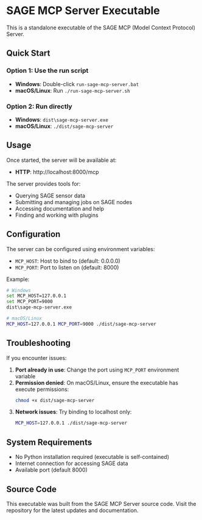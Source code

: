 # SAGE MCP Server Executable

This is a standalone executable of the SAGE MCP (Model Context Protocol) Server.

## Quick Start

### Option 1: Use the run script
- **Windows**: Double-click `run-sage-mcp-server.bat`
- **macOS/Linux**: Run `./run-sage-mcp-server.sh`

### Option 2: Run directly
- **Windows**: `dist\sage-mcp-server.exe`
- **macOS/Linux**: `./dist/sage-mcp-server`

## Usage

Once started, the server will be available at:
- **HTTP**: http://localhost:8000/mcp

The server provides tools for:
- Querying SAGE sensor data
- Submitting and managing jobs on SAGE nodes
- Accessing documentation and help
- Finding and working with plugins

## Configuration

The server can be configured using environment variables:
- `MCP_HOST`: Host to bind to (default: 0.0.0.0)
- `MCP_PORT`: Port to listen on (default: 8000)

Example:
```bash
# Windows
set MCP_HOST=127.0.0.1
set MCP_PORT=9000
dist\sage-mcp-server.exe

# macOS/Linux
MCP_HOST=127.0.0.1 MCP_PORT=9000 ./dist/sage-mcp-server
```

## Troubleshooting

If you encounter issues:

1. **Port already in use**: Change the port using `MCP_PORT` environment variable
2. **Permission denied**: On macOS/Linux, ensure the executable has execute permissions:
   ```bash
   chmod +x dist/sage-mcp-server
   ```
3. **Network issues**: Try binding to localhost only:
   ```bash
   MCP_HOST=127.0.0.1 ./dist/sage-mcp-server
   ```

## System Requirements

- No Python installation required (executable is self-contained)
- Internet connection for accessing SAGE data
- Available port (default 8000)

## Source Code

This executable was built from the SAGE MCP Server source code.
Visit the repository for the latest updates and documentation.
